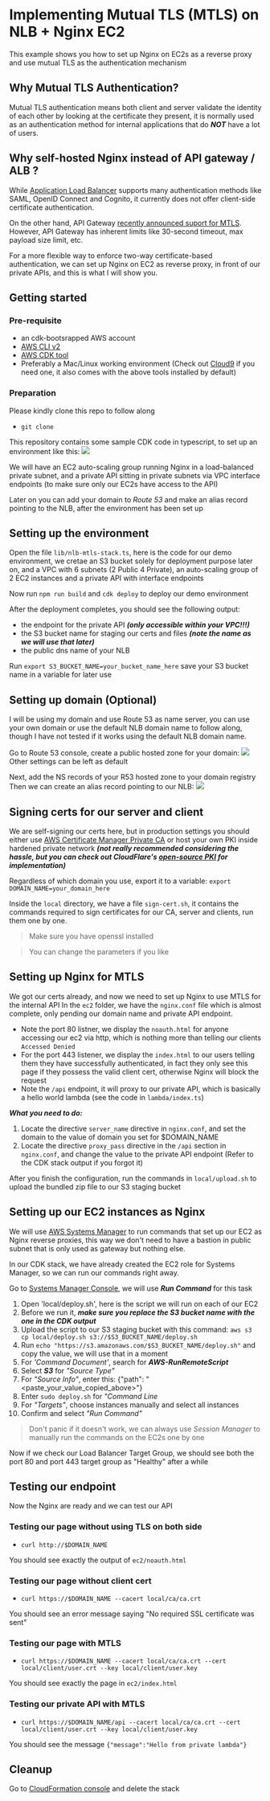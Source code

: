 # Implementing Mutual TLS (MTLS) on NLB + Nginx EC2

This example shows you how to set up Nginx on EC2s as a reverse proxy and use mutual TLS as the authentication mechanism

## Why Mutual TLS Authentication?

Mutual TLS authentication means both client and server validate the identity of each other by looking at the certificate they present, it is normally used as an authentication method for internal applications that do ***NOT*** have a lot of users.

## Why self-hosted Nginx instead of API gateway / ALB ?

While [Application Load Balancer](https://aws.amazon.com/elasticloadbalancing/application-load-balancer/?nc=sn&loc=2&dn=2) supports many authentication methods like SAML, OpenID Connect and Cognito, it currently does not offer client-side certificate authentication.

On the other hand, API Gateway [recently announced suport for MTLS](https://aws.amazon.com/blogs/compute/introducing-mutual-tls-authentication-for-amazon-api-gateway/). However, API Gateway has inherent limits like 30-second timeout, max payload size limit, etc.

For a more flexible way to enforce two-way certificate-based authentication, we can set up Nginx on EC2 as reverse proxy, in front of our private APIs, and this is what I will show you.

## Getting started
### Pre-requisite
- an cdk-bootsrapped AWS account
- [AWS CLI v2](https://docs.aws.amazon.com/cli/latest/userguide/install-cliv2.html)
- [AWS CDK tool](https://docs.aws.amazon.com/cdk/latest/guide/cli.html)
- Preferably a Mac/Linux working environment (Check out [Cloud9](https://aws.amazon.com/cloud9/) if you need one, it also comes with the above tools installed by default)

### Preparation
Please kindly clone this repo to follow along
* `git clone`

This repository contains some sample CDK code in typescript, to set up an environment like this:
<img src=doc/high.png ></img>

We will have an EC2 auto-scaling group running Nginx in a load-balanced private subnet, and a private API sitting in private subnets via VPC interface endpoints (to make sure only our EC2s have access to the API)

Later on you can add your domain to <em>Route 53</em> and make an alias record pointing to the NLB, after the environment has been set up

## Setting up the environment
Open the file `lib/nlb-mtls-stack.ts`, here is the code for our demo environment, we cretae an S3 bucket solely for deployment purpose later on, and a VPC with 6 subnets (2 Public 4 Private), an auto-scaling group of 2 EC2 instances and a private API with interface endpoints

Now run `npm run build` and `cdk deploy` to deploy our demo environment

After the deployment completes, you should see the following output:
- the endpoint for the private API ***(only accessible within your VPC!!!)***
- the S3 bucket name for staging our certs and files ***(note the name as we will use that later)***
- the public dns name of your NLB

Run `export S3_BUCKET_NAME=your_bucket_name_here` save your S3 bucket name in a variable for later use

## Setting up domain (Optional)
I will be using my domain and use Route 53 as name server, you can use your own domain or use the default NLB domain name to follow along, though I have not tested if it works using the default NLB domain name.

Go to Route 53 console, create a public hosted zone for your domain:
<img src=doc/r53-1.png> </img>
Other settings can be left as default

Next, add the NS records of your R53 hosted zone to your domain registry
Then we can create an alias record pointing to our NLB:
<img src=doc/r53-alias.png> </img>

## Signing certs for our server and client
We are self-signing our certs here, but in production settings you should either use [AWS Certificate Manager Private CA](https://aws.amazon.com/certificate-manager/private-certificate-authority/?nc=sn&loc=6) or host your own PKI inside hardened private network ***(not really recommended considering the hassle, but you can check out CloudFlare's [open-source PKI](https://github.com/cloudflare/cfssl) for implementation)***

Regardless of which domain you use, export it to a variable:
`export DOMAIN_NAME=your_domain_here`

Inside the `local` directory, we have a file `sign-cert.sh`, it contains the commands required to sign certificates for our CA, server and clients, run them one by one.

> Make sure you have openssl installed

> You can change the parameters if you like

## Setting up Nginx for MTLS

We got our certs already, and now we need to set up Nginx to use MTLS for the internal API
In the `ec2` folder, we have the `nginx.conf` file which is almost complete, only pending our domain name and private API endpoint.

- Note the port 80 listner, we display the `noauth.html` for anyone accessing our ec2 via http, which is nothing more than telling our clients `Accessed Denied`
- For the port 443 listener, we display the `index.html` to our users telling them they have successfully authenticated, in fact they only see this page if they possess the valid client cert, otherwise Nginx will block the request
- Note the `/api` endpoint, it will proxy to our private API, which is basically a hello world lambda (see the code in `lambda/index.ts`)

***What you need to do:***
1. Locate the directive `server_name` directive in `nginx.conf`, and set the domain to the value of domain you set for $DOMAIN_NAME
2. Locate the directive `proxy_pass` directive in the `/api` section in `nginx.conf`, and change the value to the private API endpoint (Refer to the CDK stack output if you forgot it)

After you finish the configuration, run the commands in `local/upload.sh` to upload the bundled zip file to our S3 staging bucket

## Setting up our EC2 instances as Nginx

We will use [AWS Systems Manager](https://aws.amazon.com/systems-manager/) to run commands that set up our EC2 as Nginx reverse proxies, this way we don't need to have a bastion in public subnet that is only used as gateway but nothing else.

In our CDK stack, we have already created the EC2 role for Systems Manager, so we can run our commands right away.

Go to [Systems Manager Console](https://us-west-2.console.aws.amazon.com/systems-manager/home?region=us-west-2#), we will use ***Run Command*** for this task

1. Open 'local/deploy.sh', here is the script we will run on each of our EC2
2. Before we run it, ***make sure you replace the S3 bucket name with the one in the CDK output***
3. Upload the script to our S3 staging bucket with this command: `aws s3 cp local/deploy.sh s3://$S3_BUCKET_NAME/deploy.sh`
4. Run `echo "https://s3.amazonaws.com/$S3_BUCKET_NAME/deploy.sh"` and copy the value, we will use that in a moment
5. For <em>'Command Document'</em>, search for ***AWS-RunRemoteScript***
6. Select ***S3*** for <em>"Source Type"</em>
7. For <em>"Source Info"</em>, enter this:
    {"path": "&lt;paste_your_value_copied_above&gt;"}
8. Enter `sudo deploy.sh` for <em>"Command Line</em>
9. For <em>"Targets"</em>, choose instances manually and select all instances
10. Confirm and select <em>"Run Command"</em>

> Don't panic if it doesn't work, we can always use <em>Session Manager</em> to manually run the commands on the EC2s one by one

Now if we check our Load Balancer Target Group, we should see both the port 80 and port 443 target group as "Healthy" after a while

## Testing our endpoint

Now the Nginx are ready and we can test our API

### Testing our page without using TLS on both side
* `curl http://$DOMAIN_NAME`

You should see exactly the output of `ec2/noauth.html`

### Testing our page without client cert
* `curl https://$DOMAIN_NAME --cacert local/ca/ca.crt`

You should see an error message saying "No required SSL certificate was sent"

### Testing our page with MTLS
* `curl https://$DOMAIN_NAME --cacert local/ca/ca.crt --cert local/client/user.crt --key local/client/user.key`

You should see exactly the page in `ec2/index.html`

### Testing our private API with MTLS
* `curl https://$DOMAIN_NAME/api --cacert local/ca/ca.crt --cert local/client/user.crt --key local/client/user.key`

You should see the message `{"message":"Hello from private lambda"}`

## Cleanup

Go to [CloudFormation console](https://us-west-2.console.aws.amazon.com/cloudformation/home?region=us-west-2#/stacks?filteringText=&filteringStatus=active&viewNested=true&hideStacks=true) and delete the stack

